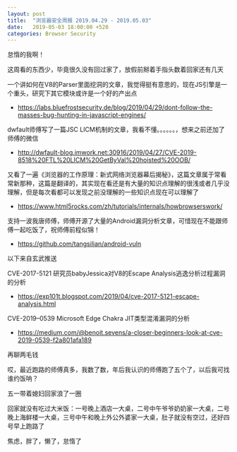 ```yaml
---
layout: post
title:  "浏览器安全周报 2019.04.29 - 2019.05.03"
date:   2019-05-03 18:00:00 +520
categories: Browser Security
---
```


怠惰的我啊！

这周看的东西少，毕竟很久没有回过家了，放假前掰着手指头数着回家还有几天

一个讲如何在V8的Parser里面挖洞的文章，我觉得挺有意思的，现在JS引擎是一个重头，研究下其它模块或许是一个好的产出点
- https://labs.bluefrostsecurity.de/blog/2019/04/29/dont-follow-the-masses-bug-hunting-in-javascript-engines/

dwfault师傅写了一篇JSC LICM机制的文章，我看不懂。。。。。。，想来之前还加了师傅的微信
- http://dwfault-blog.imwork.net:30916/2019/04/27/CVE-2019-8518%20FTL%20LICM%20GetByVal%20hoisted%20OOB/

又看了一遍《浏览器的工作原理：新式网络浏览器幕后揭秘》，这篇文章属于常看常新那种，这篇是翻译的，其实现在看还是有大量的知识点理解的很浅或者几乎没理解，但是每次看都可以发现之前没理解的一些知识点现在可以理解了
- https://www.html5rocks.com/zh/tutorials/internals/howbrowserswork/

支持一波我唐师傅，师傅开源了大量的Android漏洞分析文章，可惜现在不能跟师傅一起吃饭了，祝师傅前程似锦！
- https://github.com/tangsilian/android-vuln

以下来自玄武推送

CVE-2017-5121 研究员babyJessica对V8的Escape Analysis逃逸分析过程漏洞的分析
- https://exp101t.blogspot.com/2019/04/cve-2017-5121-escape-analysis.html

CVE-2019–0539 Microsoft Edge Chakra JIT类型混淆漏洞的分析
- https://medium.com/@benoit.sevens/a-closer-beginners-look-at-cve-2019-0539-f2a801afa189

再聊两毛钱

哎，最近跑路的师傅真多，我数了数，年后我认识的师傅跑了五个了，以后我可找谁约饭呐？

五一带着媳妇回家浪了一圈

回家就没有吃过大米饭：一号晚上酒店一大桌，二号中午爷爷奶奶家一大桌，二号晚上海鲜楼一大桌，三号中午和晚上外公外婆家一大桌，肚子就没有空过，还好四号早上跑路了

焦虑，胖了，懒了，怠惰了